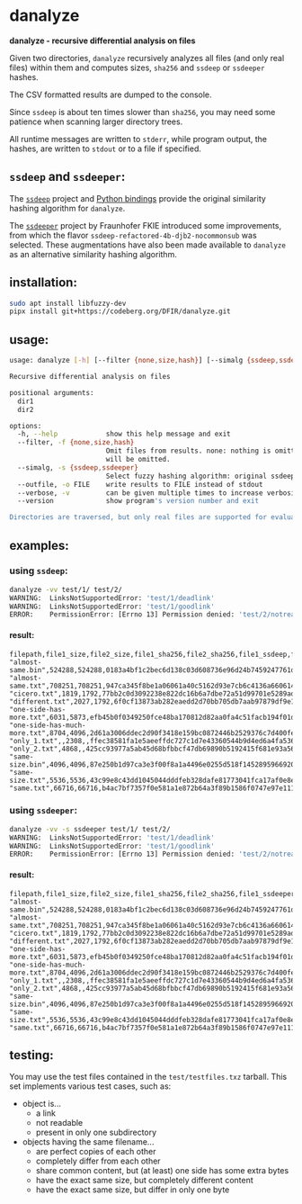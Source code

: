 # danalyze

**danalyze - recursive differential analysis on files**

Given two directories, `danalyze` recursively analyzes all files
(and only real files) within them and computes sizes, `sha256` and 
`ssdeep` or `ssdeeper` hashes. 

The CSV formatted results are dumped to the console.

Since `ssdeep` is about ten times slower than `sha256`, you may need 
some patience when scanning larger directory trees.

All runtime messages are written to `stderr`, while program output, 
the hashes, are written to `stdout` or to a file if specified.


## `ssdeep` and `ssdeeper`:

The [`ssdeep`](https://github.com/ssdeep-project/ssdeep.git) project and [Python bindings](https://github.com/DinoTools/python-ssdeep.git) provide the original similarity hashing algorithm for `danalyze`.

The [`ssdeeper`](https://github.com/fkie-cad/ssdeeper.git) project by Fraunhofer FKIE introduced some improvements, from which the flavor `ssdeep-refactored-4b-djb2-nocommonsub` was selected. These augmentations have also been made available to `danalyze` as an alternative similarity hashing algorithm.


## installation:

```bash
sudo apt install libfuzzy-dev
pipx install git+https://codeberg.org/DFIR/danalyze.git
```


## usage:

```bash
usage: danalyze [-h] [--filter {none,size,hash}] [--simalg {ssdeep,ssdeeper}] [--outfile FILE] [--verbose] [--version] dir1 dir2

Recursive differential analysis on files

positional arguments:
  dir1
  dir2

options:
  -h, --help            show this help message and exit
  --filter, -f {none,size,hash}
                        Omit files from results. none: nothing is omitted (default). size: files having the same size but may differ in content will be omitted. hash: files having the same sha256 hash
                        will be omitted.
  --simalg, -s {ssdeep,ssdeeper}
                        Select fuzzy hashing algorithm: original ssdeep (default) or ssdeeper
  --outfile, -o FILE    write results to FILE instead of stdout
  --verbose, -v         can be given multiple times to increase verbosity
  --version             show program's version number and exit

Directories are traversed, but only real files are supported for evaluation. Non-file objects such as links and unreadable files will be silently dismissed, unless verbosity level is greater than zero.
```


## examples:

### using `ssdeep`:

```bash
danalyze -vv test/1/ test/2/
WARNING:  LinksNotSupportedError: 'test/1/deadlink'
WARNING:  LinksNotSupportedError: 'test/1/goodlink'
ERROR:    PermissionError: [Errno 13] Permission denied: 'test/2/notreadable'
```

#### result:

```csv
filepath,file1_size,file2_size,file1_sha256,file2_sha256,file1_ssdeep,file2_ssdeep,ssdeep_score
"almost-same.bin",524288,524288,0183a4bf1c2bec6d138c03d608736e96d24b7459247761db571fa9126cc8a33d,a7688ee8261ce5ff6921213f36f294d3902158191a12addb2a91f89a882b1492,12288:C6zMvd21L9aQ9WgnRQyv0R7Fx/vc2jhwuNaRV9m4+I:C6zMvA1L9aQ9WgRUR7r3pwT9mDI,12288:C6zMvd21L9aQ9WgnRQyv0B7Fx/vc2jhwuNaRV9m4+I:C6zMvA1L9aQ9WgRUB7r3pwT9mDI,99
"almost-same.txt",708251,708251,947ca345f8be1a06061a40c5162d93e7cb6c4136a6606149a021e2f6f22c7a5d,62186454f4d509f32a3935080782b743f0626061ebf303c16d174333b3c45e8f,12288:oEl5uY+AomfFIJ3LbMNKOV63gdxLh7FhkAB9x+ySmZGoTsR9hgXRIp:3Fom+JbbMgQdxPf+4bs3hgXu,12288:oEl5uY+AomfFIJ3LbMNKOV63gdxLh70hkAB9x+ySmZGoTsR9hgXRIp:3Fom+JbbMgQdx+f+4bs3hgXu,99
"cicero.txt",1819,1792,77bb2c0d3092238e822dc16b6a7dbe72a51d99701e5289ad71da02dc28fc76c6,ed253f478d78bfe80187801a71142af178f484bcb58d40616582baf08ddd2c15,24:DGxpjKhOdoqE/2JnkZWevVPjNk/08WtqnNjUAHDe6gJWtf7VMvGbGiDs+lHV2zkc:ULWqrSPtG/DKThJAqvGbGIlHVakIm+,24:DkxpjKhOdoqE/2JnkZWevVPjKk/dbWtq3NjJpThDe6gJWtf7VMvGbGiDOlHV2RI1:SLWqrSPtR/lrGhJAqvGbGrlHVYIm+,80
"different.txt",2027,1792,6f0cf13873ab282eaedd2d70bb705db7aab97879df9e10ae8f1afe48e4b451f6,ed253f478d78bfe80187801a71142af178f484bcb58d40616582baf08ddd2c15,24:DEPLi28PUOO7v20dvgBX5mtHNIYJVETYHVVTUWbrnFFmVVmKLruL9lirAb2T1SSL:p0ePzUNzWY1yWbCVVmKQN0oSiuNzbSeT,24:DkxpjKhOdoqE/2JnkZWevVPjKk/dbWtq3NjJpThDe6gJWtf7VMvGbGiDOlHV2RI1:SLWqrSPtR/lrGhJAqvGbGrlHVYIm+,0
"one-side-has-more.txt",6031,5873,efb45b0f0349250fce48ba170812d82aa0fa4c51facb194f01d83f13d3caf300,dbb197fdbeec8c5e2bf2d28b225ad61ab2c3674cdb8274445dcad2e4e9dc0e05,96:B94TCU5AhUAFvA4qCemwfLR/UYcjsFj7n5qOLFlvDsbloNJOrm0jAPGtq:fK0hU0oziGLRMIj7n5qOL/D8loNJrmjE,96:B94TCU5AhUAFvA4qCemwfLR/UYcjsFj7n5qOLFlvDsbloNJerm0jAPGtq:fK0hU0oziGLRMIj7n5qOL/D8loNJbmjE,99
"one-side-has-much-more.txt",8704,4096,2d61a3006ddec2d90f3418e159bc0872446b2529376c7d400fecd03246ee4925,f5bb9e447168d653c5f2c7b1bdfa5400626b5e0e99eea5789d754ba4ac2f0b0d,192:Afpwh2iOkbMfhNb3OalRQjxYM4ZmRMhX/2O0zpQcn41zyvs6LG:uwUhxfz3OrWZmRoX/2OxcnOeM,48:Az13jzXEOufqgJWcfaI3hgJqGc2fwxMeWCRIqWyCp7bcLb6nTRHCDVfTMjLnHJ3m:Az13Hcy/Jqdtx/WpbcQaLMjzhd7b/g,0
"only_1.txt",,2308,,ffec38581fa1e5aeeffdc727c1d7e43360544b9d4ed6a4fa5360a9606f4be164,,48:sYr8tJBA8xh5hWJmu2Cc+sj+t017jWy/LpLYs:sYr8tJBjhyj8hN,
"only_2.txt",4868,,425cc93977a5ab45d68bfbbcf47db69890b5192415f681e93a5672239f06830b,,96:DHmBrBkIqMmnoCUtgfd5nyliuy/yJ6YzmnS+:jYrqI4noCUtGny7y/y4Yzm1,,
"same-size.bin",4096,4096,87e250b1d97ca3e3f00f8a1a4496e0255d518f1452895966920683be9aa9894e,3cfd9c381a29799fa867423a9bfd22c029abf97535fa92dd49c5509bda18d95c,96:VUKTMCz+q5itBZ23SDvBE11H6aav26HWHQfEIj4CcI/7:9TM85c0v15S2NrpI/7,96:FHJkyXLTu5vR1ztP4Yu9SuRNzVIDRSMKZQ5LhL:dJ3S5vRPAREj9Ksl,0
"same-size.txt",5536,5536,43c99e8c43dd1045044dddfeb328dafe81773041fca17af0e8e016f7350e026a,dd32418c480cdc036419f628342bc0cd8907a30bc9d1c0daed728b7bf6a66ac4,96:okv91wNOinQY/h0dqEbn5RfKd91Xh/H9Frk/Q4JTK7BC4sft5O9r+lOCAdoP6O/G:lwNJnQY/Wbn5lKd91xojKHot5OV+gSLy,96:bT8VFcxECv6t+fqXkT/GFk0hyBFdCQuuHjn+CSOUaWW9KPETf38/mULjORHkMFDI:bT1vq+yUOzIXHqCSOIWQIf8/jLjORHkT,0
"same.txt",66716,66716,b4ac7bf7357f0e581a1e872b64a3f89b1586f0747e97e1113651dd178d0f95b3,b4ac7bf7357f0e581a1e872b64a3f89b1586f0747e97e1113651dd178d0f95b3,768:NomyJOjFk+mDEEqm3fR+2f7Kz05jAKYzhwyhaVEA4xJUWuuvm8Ty/tZ3Iw8emkmm:0SF1m35++vo3uueCy/c4mjm,768:NomyJOjFk+mDEEqm3fR+2f7Kz05jAKYzhwyhaVEA4xJUWuuvm8Ty/tZ3Iw8emkmm:0SF1m35++vo3uueCy/c4mjm,100
```

### using `ssdeeper`:

```bash
danalyze -vv -s ssdeeper test/1/ test/2/
WARNING:  LinksNotSupportedError: 'test/1/deadlink'
WARNING:  LinksNotSupportedError: 'test/1/goodlink'
ERROR:    PermissionError: [Errno 13] Permission denied: 'test/2/notreadable'
```

#### result:

```csv
filepath,file1_size,file2_size,file1_sha256,file2_sha256,file1_ssdeeper,file2_ssdeeper,ssdeeper_score
"almost-same.bin",524288,524288,0183a4bf1c2bec6d138c03d608736e96d24b7459247761db571fa9126cc8a33d,a7688ee8261ce5ff6921213f36f294d3902158191a12addb2a91f89a882b1492,12288:kxGQsYE8f0qofG9+dlB3jvVLaMtj5Vy6jvEC+Kqc:kUPK+Pdj0Kbt,12288:kxGQsYE8f0qofG9+dlB3jfVLaMtj5Vy6jvEC+Kqc:kUPK+PdjkKbt,98
"almost-same.txt",708251,708251,947ca345f8be1a06061a40c5162d93e7cb6c4136a6606149a021e2f6f22c7a5d,62186454f4d509f32a3935080782b743f0626061ebf303c16d174333b3c45e8f,12288:EKgdnBC86hf3RwNW1MD03sntIPiX8nUmbok2PGxKkKp/zRPZJYZP8+tDabcAtgmCXlw56M25uH:E+fd6IPVnFgkQ27CZAS,12288:EKgdnBC86hf3RwNW1MD03sntIPiX8nUmboD2PGxKkKp/zRPZJYZP8+tDabcAtgmCXlw56M25uH:E+fd6IPVIFgkQ27CZAS,100
"cicero.txt",1819,1792,77bb2c0d3092238e822dc16b6a7dbe72a51d99701e5289ad71da02dc28fc76c6,ed253f478d78bfe80187801a71142af178f484bcb58d40616582baf08ddd2c15,48:SgrCQDWWsH/RpwmV7Bw0DdMrz0so2lIsKUE5HC:5yBBgY4Uk,48:SWrCQDWWsHKOgpwwVXBw0DdMrz0so2CIsKRE5HC:TyMBgY4yk,82
"different.txt",2027,1792,6f0cf13873ab282eaedd2d70bb705db7aab97879df9e10ae8f1afe48e4b451f6,ed253f478d78bfe80187801a71142af178f484bcb58d40616582baf08ddd2c15,48:SzwIwh17MqoT3G/og+IB5QGjnWKJS6AN1gX+iR:zhfMPTRSx97,48:SWrCQDWWsHKOgpwwVXBw0DdMrz0so2CIsKRE5HC:TyMBgY4yk,22
"one-side-has-more.txt",6031,5873,efb45b0f0349250fce48ba170812d82aa0fa4c51facb194f01d83f13d3caf300,dbb197fdbeec8c5e2bf2d28b225ad61ab2c3674cdb8274445dcad2e4e9dc0e05,48:e6V8qq2I0T/uskNATME/byAo/kvvHiY7bQprPQR9eBRQtD+3QrYVs9t6Gj9UmFHCfCkoFjyShmfXwOEm1EH6E9Meu:VPlocC8bSLSYWy6j+h4ON1EH39Y,48:e6V8qq2I0T/uskNATME/byAo/kvvHiY7bQprPQR9eBRQtD+3QrYVs9t6Gj9UmFHCfCkoFjFhmfXwOEm1EH6E9Meu:VPlocC8bSLSYWy6j+hgON1EH39Y,99
"one-side-has-much-more.txt",8704,4096,2d61a3006ddec2d90f3418e159bc0872446b2529376c7d400fecd03246ee4925,f5bb9e447168d653c5f2c7b1bdfa5400626b5e0e99eea5789d754ba4ac2f0b0d,192:4ESQiAjNf4ztnMk7Ih/Q3m5PYlizKkJShV5grwi/sSS9p:npNQinWkwSYp,48:8iZUmyAaq10P7PqVZl0OMKNQiWPCH+ka0OkGMRhBjOQkAcN+JAOAACkVjIu1/PEEA8eQElMcFl/RBIQKX:4ESQiqWPHOOycN2AOApE5PYliX,32
"only_1.txt",,2308,,ffec38581fa1e5aeeffdc727c1d7e43360544b9d4ed6a4fa5360a9606f4be164,,48:kJcinYn/4bRnyM5MC4LXv9svDGgGu7FcwfZD:kJK8Rp/4Mf7Fv,
"only_2.txt",4868,,425cc93977a5ab45d68bfbbcf47db69890b5192415f681e93a5672239f06830b,,48:xRnfu4bRnyK8Biur/SLhx+r9TLvngtSavS77GZ8xhhncR9l+G7jhk7hezS3bYuIZwXv9sv3uSu7Fcwi8E:H28RkSlwp3vngt7vC7GmPhcP7jhMhc4/7F6,,
"same-size.bin",4096,4096,87e250b1d97ca3e3f00f8a1a4496e0255d518f1452895966920683be9aa9894e,3cfd9c381a29799fa867423a9bfd22c029abf97535fa92dd49c5509bda18d95c,48:ePE4qp57vOugqNgDoXx82IiyZOV7ydyGUl7ar8ChOqCll5X3YKWoBwwxi/HMhIDcWSY6MAJkRlb0Yt09mqsa0DcUO14MUov9+27XA8IPR1:eA16roh8U46qS9hiwWSpskqI7uR1,48:ycesgHbY/WWgGefrxFA9aFLLrwssIy7ss/3gCEBGMfgjyXKBfL6aLYejKTGn41dqb9nFcMLm0SGpWKf2zdlb0cQY:9gkPTs8VgLCbp47w+dlbkY,18
"same-size.txt",5536,5536,43c99e8c43dd1045044dddfeb328dafe81773041fca17af0e8e016f7350e026a,dd32418c480cdc036419f628342bc0cd8907a30bc9d1c0daed728b7bf6a66ac4,48:CfISABuDNYmFc2UfeQzgN+PqmUat1mH/JFOg44AImT6209GBf/6CYMan/MdNdv9GiJJH7Oz5GnexyBZhVtuAiy6FgzyDDFc7xjcm2R9vVsFl9viPvkEb7DiAlv:qJ/yfeBbaO/badFl3g9kODZSQ,48:j4n3H60UuN1YbBRY2/dRO1vKtPSo04Uc0wOMv15FGZ39p9B+Fxg7nbKxPuVhUg8HoYl0ok4PddA/xGk8Gff4BRCqLJUuyb8sJj2e3nQwT+iViHSrLl:cX6BdRTECRL1v4xbYhcR3VHl,22
"same.txt",66716,66716,b4ac7bf7357f0e581a1e872b64a3f89b1586f0747e97e1113651dd178d0f95b3,b4ac7bf7357f0e581a1e872b64a3f89b1586f0747e97e1113651dd178d0f95b3,768:ZIjZNmiOIC6Qs6RTQ0pZJPLZXO5HMGU9Z2eNsDl8C55uEXx4W4DaIMuPOL7DMLSSTWCw3/DAkHJyRb/iJ3VLm6DSX5IiyoGJV:+NmiOKQs6tQmZJPLZXpG62eNsDlt7BtMa5L7QLSSTWCwvDRHEb/7tyv,768:ZIjZNmiOIC6Qs6RTQ0pZJPLZXO5HMGU9Z2eNsDl8C55uEXx4W4DaIMuPOL7DMLSSTWCw3/DAkHJyRb/iJ3VLm6DSX5IiyoGJV:+NmiOKQs6tQmZJPLZXpG62eNsDlt7BtMa5L7QLSSTWCwvDRHEb/7tyv,100
```

## testing:

You may use the test files contained in the `test/testfiles.txz` tarball. This set implements various test cases, such as:

* object is...
  - a link
  - not readable
  - present in only one subdirectory
* objects having the same filename...
  - are perfect copies of each other
  - completely differ from each other
  - share common content, but (at least) one side has some extra bytes
  - have the exact same size, but completely different content
  - have the exact same size, but differ in only one byte

